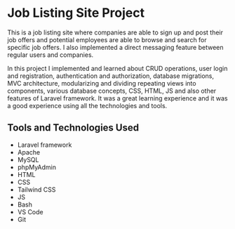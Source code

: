 # Job Listing Site Project 
This is a job listing site where companies are able to sign up and post their job offers and potential employees are able to browse and search for specific job offers. I also implemented a direct messaging feature between regular users and companies.

In this project I implemented and learned about CRUD operations, user login and registration, authentication and authorization, database migrations, MVC architecture, modularizing and dividing repeating views into components, various database concepts, CSS, HTML, JS and also other features of Laravel framework. It was a great learning experience and it was a good experience using all the technologies and tools. 


## Tools and Technologies Used
- Laravel framework
- Apache
- MySQL
- phpMyAdmin
- HTML
- CSS
- Tailwind CSS
- JS
- Bash
- VS Code
- Git
